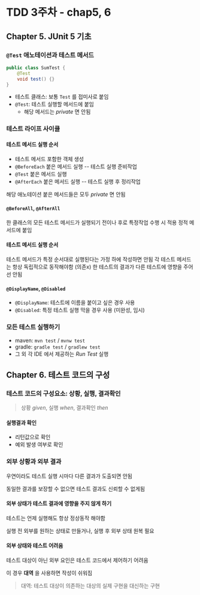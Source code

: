 # TDD 3주차 - chap5, 6

## Chapter 5. JUnit 5 기초

### `@Test` 애노테이션과 테스트 메서드
```java
public class SumTest {
    @Test
    void test() {}
}
```
- 테스트 클래스: 보통 `Test` 를 접미사로 붙임
- `@Test`: 테스트 실행할 메서드에 붙임
  - 해당 메서드는 _private_ 면 안됨


### 테스트 라이프 사이클

#### 테스트 메서드 실행 순서
- 테스트 메서드 포함한 객체 생성
- `@BeforeEach` 붙은 메서드 실행 -- 테스트 실행 준비작업
- `@Test` 붙은 메서드 실행
- `@AfterEach` 붙은 메서드 실행 -- 테스트 실행 후 정리작업

해당 애노테이션 붙은 메서드들은 모두 _private_ 면 안됨

#### `@BeforeAll`, `@AfterAll`
한 클래스의 모든 테스트 메서드가 실행되기 전이나 후로 특정작업 수행 시 적용
정적 메서드에 붙임

#### 테스트 메서드 실행 순서
테스트 메서드가 특정 순서대로 실행된다는 가정 하에 작성하면 안됨
각 테스트 메서드는 항상 독립적으로 동작해야함 (의존x)
한 테스트의 결과가 다른 테스트에 영향을 주어선 안됨

#### `@DisplayName`, `@Disabled`
- `@DisplayName`: 테스트에 이름을 붙이고 싶은 경우 사용
- `@Disabled`: 특정 테스트 실행 막을 경우 사용 (미완성, 임시)


### 모든 테스트 실행하기
- maven: `mvn test` / `mvnw test`
- gradle: `gradle test` / `gradlew test`
- 그 외 각 IDE 에서 제공하는 _Run Test_ 실행



## Chapter 6. 테스트 코드의 구성

### 테스트 코드의 구성요소: 상황, 실행, 결과확인
> 상황 _given_, 실행 _when_, 결과확인 _then_

#### 실행결과 확인
- 리턴값으로 확인
- 예외 발생 여부로 확인


### 외부 상황과 외부 결과
우연이라도 테스트 실행 시마다 다른 결과가 도출되면 안됨

동일한 결과를 보장할 수 없으면 테스트 결과도 신뢰할 수 없게됨

#### 외부 상태가 테스트 결과에 영향을 주지 않게 하기
테스트는 언제 실행해도 항상 정상동작 해야함

실행 전 외부를 원하는 상태로 만들거나, 실행 후 외부 상태 원복 필요

#### 외부 상태와 테스트 어려움
테스트 대상이 아닌 외부 요인은 테스트 코드에서 제어하기 어려움

이 경우 **대역** 을 사용하면 작성이 쉬워짐

> 대역: 테스트 대상이 의존하는 대상의 실제 구현을 대신하는 구현


